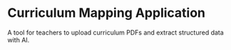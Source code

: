 # Curriculum Mapping Application

A tool for teachers to upload curriculum PDFs and extract structured data with AI.
